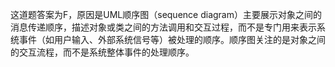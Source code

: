 这道题答案为F，原因是UML顺序图（sequence diagram）主要展示对象之间的消息传递顺序，描述对象或类之间的方法调用和交互过程，而不是专门用来表示系统事件（如用户输入、外部系统信号等）被处理的顺序。顺序图关注的是对象之间的交互流程，而不是系统整体事件的处理顺序。